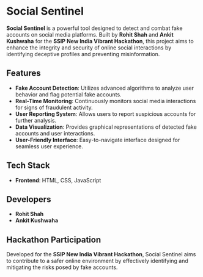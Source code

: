# Social Sentinel

**Social Sentinel** is a powerful tool designed to detect and combat fake accounts on social media platforms. Built by **Rohit Shah** and **Ankit Kushwaha** for the **SSIP New India Vibrant Hackathon**, this project aims to enhance the integrity and security of online social interactions by identifying deceptive profiles and preventing misinformation.

## Features

- **Fake Account Detection**: Utilizes advanced algorithms to analyze user behavior and flag potential fake accounts.
- **Real-Time Monitoring**: Continuously monitors social media interactions for signs of fraudulent activity.
- **User Reporting System**: Allows users to report suspicious accounts for further analysis.
- **Data Visualization**: Provides graphical representations of detected fake accounts and user interactions.
- **User-Friendly Interface**: Easy-to-navigate interface designed for seamless user experience.

## Tech Stack

- **Frontend**: HTML, CSS, JavaScript

## Developers

- **Rohit Shah**
- **Ankit Kushwaha**

## Hackathon Participation

Developed for the **SSIP New India Vibrant Hackathon**, Social Sentinel aims to contribute to a safer online environment by effectively identifying and mitigating the risks posed by fake accounts.
